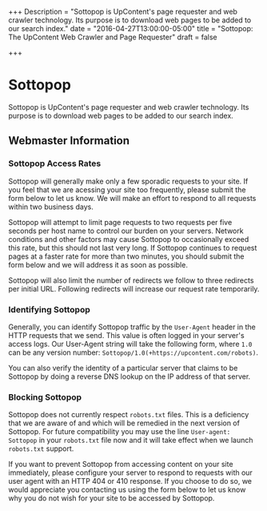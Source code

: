 +++
Description = "Sottopop is UpContent's page requester and web crawler technology. Its purpose is to download web pages to be added to our search index."
date = "2016-04-27T13:00:00-05:00"
title = "Sottopop: The UpContent Web Crawler and Page Requester"
draft = false

+++

# Sottopop

Sottopop is UpContent's page requester and web crawler technology. Its purpose is to download web pages to be added to our search index.

## Webmaster Information

### Sottopop Access Rates

Sottopop will generally make only a few sporadic requests to your site. If you feel that we are acessing your site too frequently, please submit the form below to let us know. We will make an effort to respond to all requests within two business days.

Sottopop will attempt to limit page requests to two requests per five seconds per host name to control our burden on your servers. Network conditions and other factors may cause Sottopop to occasionally exceed this rate, but this should not last very long. If Sottopop continues to request pages at a faster rate for more than two minutes, you should submit the form below and we will address it as soon as possible.

Sottopop will also limit the number of redirects we follow to three redirects per initial URL. Following redirects will increase our request rate temporarily.

### Identifying Sottopop

Generally, you can identify Sottopop traffic by the `User-Agent` header in the HTTP requests that we send. This value is often logged in your server's access logs. Our User-Agent string will take the following form, where `1.0` can be any version number: `Sottopop/1.0(+https://upcontent.com/robots)`.

You can also verify the identity of a particular server that claims to be Sottopop by doing a reverse DNS lookup on the IP address of that server.

### Blocking Sottopop

Sottopop does not currently respect `robots.txt` files. This is a deficiency that we are aware of and which will be remedied in the next version of Sottopop. For future compatibility you may use the line `User-agent: Sottopop` in your `robots.txt` file now and it will take effect when we launch `robots.txt` support.

If you want to prevent Sottopop from accessing content on your site immediately, please configure your server to respond to requests with our user agent with an HTTP 404 or 410 response. If you choose to do so, we would appreciate you contacting us using the form below to let us know why you do not wish for your site to be accessed by Sottopop.

